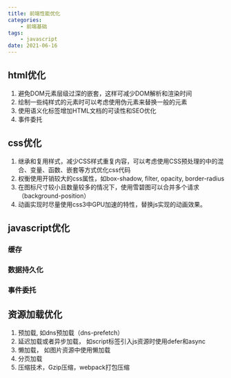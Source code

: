 ```yaml
---
title: 前端性能优化
categories:
    - 前端基础
tags: 
    - javascript
date: 2021-06-16
---
```


## html优化
1. 避免DOM元素层级过深的嵌套，这样可减少DOM解析和渲染时间
2. 绘制一些纯样式的元素时可以考虑使用伪元素来替换一般的元素
3. 使用语义化标签增加HTML文档的可读性和SEO优化
4. 事件委托

## css优化
1. 继承和复用样式，减少CSS样式重复内容，可以考虑使用CSS预处理的中的混合、变量、函数、嵌套等方式优化css代码
2. 权衡使用开销较大的css属性，如box-shadow, filter, opacity, border-radius
3. 在图标尺寸较小且数量较多的情况下，使用雪碧图可以合并多个请求（background-position）
4. 动画实现时尽量使用css3中GPU加速的特性，替换js实现的动画效果。

## javascript优化

### 缓存
### 数据持久化
### 事件委托

## 资源加载优化
1. 预加载, 如dns预加载（dns-prefetch）
2. 延迟加载或者异步加载， 如script标签引入js资源时使用defer和async
3. 懒加载， 如图片资源中使用懒加载
4. 分页加载
5. 压缩技术，Gzip压缩，webpack打包压缩

